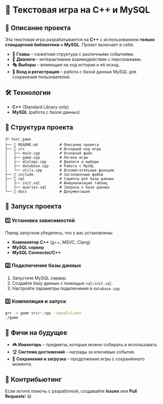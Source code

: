 # 📜 Текстовая игра на C++ и MySQL

## 📌 Описание проекта
Эта текстовая игра разрабатывается на **C++** с использованием **только стандартной библиотеки** и **MySQL**. Проект включает в себя:
- 📖 **Главы** – сюжетная структура с различными событиями.
- 💬 **Диалоги** – интерактивное взаимодействие с персонажами.
- 🎭 **Выборы** – влияющие на ход истории и её исход.
- 🔑 **Вход и регистрация** – работа с базой данных MySQL для сохранения пользователей.

## 🛠️ Технологии
- **C++** (Standard Library only)
- **MySQL** (работа с базой данных)

## 📂 Структура проекта
```plaintext
📦 text_game
├── 📜 README.md          # Описание проекта
├── 📂 src                # Исходный код игры
│   ├── main.cpp         # Основной файл
│   ├── game.cpp         # Логика игры
│   ├── dialogs.cpp      # Диалоги и выборы
│   ├── database.cpp     # Работа с MySQL
│   └── utils.cpp        # Вспомогательные функции
├── 📂 include            # Заголовочные файлы
├── 📂 sql                # Скрипты для базы данных
│   ├── init.sql         # Инициализация таблиц
│   ├── queries.sql      # Запросы к базе данных
└── 📂 docs               # Документация
```

## 🚀 Запуск проекта
### 1️⃣ Установка зависимостей
Перед запуском убедитесь, что у вас установлены:
- **Компилятор C++** (g++, MSVC, Clang)
- **MySQL сервер**
- **MySQL Connector/C++**

### 2️⃣ Подключение базы данных
1. Запустите MySQL сервер.
2. Создайте базу данных с помощью `sql/init.sql`.
3. Настройте параметры подключения в `database.cpp`.

### 3️⃣ Компиляция и запуск
```sh
g++ -o game src/*.cpp -lmysqlclient
./game
```

## 📌 Фичи на будущее
- 🎮 **Инвентарь** – предметы, которые можно собирать и использовать.
- 🏆 **Система достижений** – награды за ключевые события.
- 🔄 **Сохранения и загрузка** – продолжение игры с сохранённого момента.

## 🤝 Контрибьютинг
Если хотите помочь с разработкой, создавайте **Issues** или **Pull Requests**! 😃
